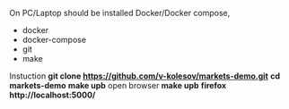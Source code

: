 On PC/Laptop should be installed Docker/Docker compose, 
* docker
* docker-compose
* git
* make

Instuction
**git clone https://github.com/v-kolesov/markets-demo.git**
**cd markets-demo**
**make upb**
open browser 
**make upb**
**firefox http://localhost:5000/**
